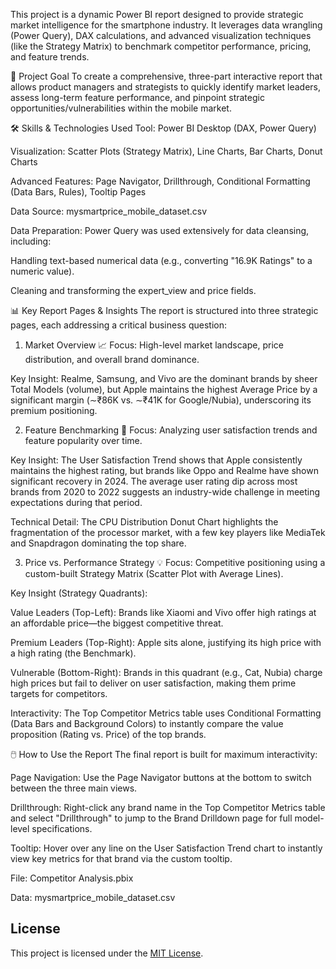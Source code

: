 This project is a dynamic Power BI report designed to provide strategic market intelligence for the smartphone industry. It leverages data wrangling (Power Query), DAX calculations, and advanced visualization techniques (like the Strategy Matrix) to benchmark competitor performance, pricing, and feature trends.

🎯 Project Goal
To create a comprehensive, three-part interactive report that allows product managers and strategists to quickly identify market leaders, assess long-term feature performance, and pinpoint strategic opportunities/vulnerabilities within the mobile market.

🛠️ Skills & Technologies Used
Tool: Power BI Desktop (DAX, Power Query)

Visualization: Scatter Plots (Strategy Matrix), Line Charts, Bar Charts, Donut Charts

Advanced Features: Page Navigator, Drillthrough, Conditional Formatting (Data Bars, Rules), Tooltip Pages

Data Source: mysmartprice_mobile_dataset.csv

Data Preparation: Power Query was used extensively for data cleansing, including:

Handling text-based numerical data (e.g., converting "16.9K Ratings" to a numeric value).

Cleaning and transforming the expert_view and price fields.

📊 Key Report Pages & Insights
The report is structured into three strategic pages, each addressing a critical business question:

1. Market Overview 📈
Focus: High-level market landscape, price distribution, and overall brand dominance.

Key Insight: Realme, Samsung, and Vivo are the dominant brands by sheer Total Models (volume), but Apple maintains the highest Average Price by a significant margin (∼₹86K vs. ∼₹41K for Google/Nubia), underscoring its premium positioning.

2. Feature Benchmarking 🔋
Focus: Analyzing user satisfaction trends and feature popularity over time.

Key Insight: The User Satisfaction Trend shows that Apple consistently maintains the highest rating, but brands like Oppo and Realme have shown significant recovery in 2024. The average user rating dip across most brands from 2020 to 2022 suggests an industry-wide challenge in meeting expectations during that period.

Technical Detail: The CPU Distribution Donut Chart highlights the fragmentation of the processor market, with a few key players like MediaTek and Snapdragon dominating the top share.

3. Price vs. Performance Strategy 💡
Focus: Competitive positioning using a custom-built Strategy Matrix (Scatter Plot with Average Lines).

Key Insight (Strategy Quadrants):

Value Leaders (Top-Left): Brands like Xiaomi and Vivo offer high ratings at an affordable price—the biggest competitive threat.

Premium Leaders (Top-Right): Apple sits alone, justifying its high price with a high rating (the Benchmark).

Vulnerable (Bottom-Right): Brands in this quadrant (e.g., Cat, Nubia) charge high prices but fail to deliver on user satisfaction, making them prime targets for competitors.

Interactivity: The Top Competitor Metrics table uses Conditional Formatting (Data Bars and Background Colors) to instantly compare the value proposition (Rating vs. Price) of the top brands.

🖱️ How to Use the Report
The final report is built for maximum interactivity:

Page Navigation: Use the Page Navigator buttons at the bottom to switch between the three main views.

Drillthrough: Right-click any brand name in the Top Competitor Metrics table and select "Drillthrough" to jump to the Brand Drilldown page for full model-level specifications.

Tooltip: Hover over any line on the User Satisfaction Trend chart to instantly view key metrics for that brand via the custom tooltip.

File: Competitor Analysis.pbix

Data: mysmartprice_mobile_dataset.csv


## License
This project is licensed under the [MIT License](LICENSE).
